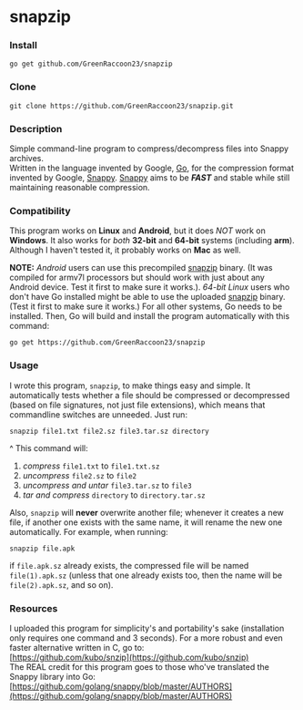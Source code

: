 # snapzip
### Install
    go get github.com/GreenRaccoon23/snapzip
### Clone
    git clone https://github.com/GreenRaccoon23/snapzip.git
### Description
Simple command-line program to compress/decompress files into Snappy archives.  
Written in the language invented by Google, [Go](https://golang.org/), for the compression format invented by Google, [Snappy](https://github.com/google/snappy). [Snappy](https://github.com/google/snappy) aims to be ***FAST*** and stable while still maintaining reasonable compression.  
### Compatibility
This program works on **Linux** and **Android**, but it does *NOT* work on **Windows**. It also works for *both* **32-bit** and **64-bit** systems (including **arm**). Although I haven't tested it, it probably works on **Mac** as well.  
  
**NOTE:** *Android* users can use this precompiled [snapzip](https://github.com/GreenRaccoon23/szip/blob/master/Android_32/snapzip) binary. (It was compiled for armv7l processors but should work with just about any Android device. Test it first to make sure it works.). *64-bit Linux* users who don't have Go installed might be able to use the uploaded [snapzip](https://github.com/GreenRaccoon23/szip/blob/master/Linux_64/snapzip) binary. (Test it first to make sure it works.) For all other systems, Go needs to be installed. Then, Go will build and install the program automatically with this command:

    go get https://github.com/GreenRaccoon23/snapzip

### Usage
I wrote this program, `snapzip`, to make things easy and simple. It automatically tests whether a file should be compressed or decompressed (based on file signatures, not just file extensions), which means that commandline switches are unneeded. Just run:  

    snapzip file1.txt file2.sz file3.tar.sz directory

^ This command will:  
1. *compress* `file1.txt` to `file1.txt.sz`  
2. *uncompress* `file2.sz` to `file2`  
3. *uncompress and untar* `file3.tar.sz` to `file3`  
4. *tar and compress* `directory` to `directory.tar.sz`  
  
Also, `snapzip` will **never** overwrite another file; whenever it creates a new file, if another one exists with the same name, it will rename the new one automatically. For example, when running:  

    snapzip file.apk

if `file.apk.sz` already exists, the compressed file will be named `file(1).apk.sz` (unless that one already exists too, then the name will be `file(2).apk.sz`, and so on).  
### Resources
I uploaded this program for simplicity's and portability's sake (installation only requires one command and 3 seconds). For a more robust and even faster alternative written in C, go to:  
[https://github.com/kubo/snzip](https://github.com/kubo/snzip)  
The REAL credit for this program goes to those who've translated the Snappy library into Go:
[https://github.com/golang/snappy/blob/master/AUTHORS](https://github.com/golang/snappy/blob/master/AUTHORS)
